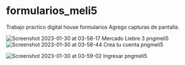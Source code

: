 # formularios_meli5
Trabajo practico digital house formularios
Agrego capturas de pantalla.


![Screenshot 2023-01-30 at 03-58-17 Mercado Liebre 3 pngmeli5](https://user-images.githubusercontent.com/92597147/215408631-182c20d9-62c0-46c0-ad7a-36f79df774de.png)
![Screenshot 2023-01-30 at 03-58-44 Crea tu cuenta pngmeli5](https://user-images.githubusercontent.com/92597147/215408662-151c23e2-5b93-4442-97fd-56bf3d4311ec.png)


![Screenshot 2023-01-30 at 03-59-02 Ingresar pngmeli5](https://user-images.githubusercontent.com/92597147/215408695-ae91c43d-fdf4-4d03-bbb7-6e7764ffdb90.png)

